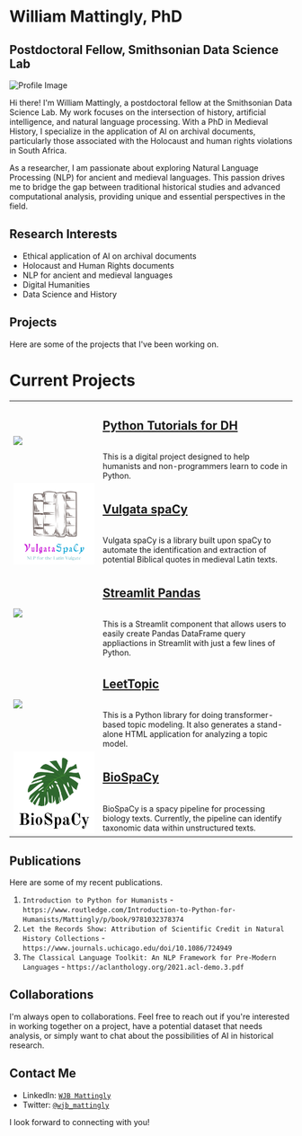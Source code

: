 # William Mattingly, PhD

## Postdoctoral Fellow, Smithsonian Data Science Lab

![Profile Image](https://datascience.si.edu/sites/default/files/styles/grid/public/pictures/people/mattingly.jpeg?itok=0fbvLZ14&c=09ce7f4584de49e7396a7f68be1a4295)

Hi there! I'm William Mattingly, a postdoctoral fellow at the Smithsonian Data Science Lab. My work focuses on the intersection of history, artificial intelligence, and natural language processing. With a PhD in Medieval History, I specialize in the application of AI on archival documents, particularly those associated with the Holocaust and human rights violations in South Africa.

As a researcher, I am passionate about exploring Natural Language Processing (NLP) for ancient and medieval languages. This passion drives me to bridge the gap between traditional historical studies and advanced computational analysis, providing unique and essential perspectives in the field.

## Research Interests

- Ethical application of AI on archival documents
- Holocaust and Human Rights documents
- NLP for ancient and medieval languages
- Digital Humanities
- Data Science and History

## Projects

Here are some of the projects that I've been working on.

# Current Projects

<table rules=none>
 <tr>
    <td> <img src="https://yt3.ggpht.com/ytc/AMLnZu8FTr94PPWte0tSzJTJhhbC7fQKF-3PvEqXzgDEaA=s900-c-k-c0x00ffffff-no-rj"></td>
    <td> <h2><a href="https://www.youtube.com/pythontutorialsfordigitalhumanities">Python Tutorials for DH</a></h2><br>This is a digital project designed to help humanists and non-programmers learn to code in Python.</td>
 </tr>
 <tr>
    <td> <img src="https://github.com/wjbmattingly/vulgata-spacy/raw/main/images/logo.png"></td>
    <td><h2><a href="https://github.com/wjbmattingly/vulgata-spacy">Vulgata spaCy</a></h2><br>Vulgata spaCy is a library built upon spaCy to automate the identification and extraction of potential Biblical quotes in medieval Latin texts.</td>
 </tr>
 <tr>
    <td> <img src="https://github.com/wjbmattingly/streamlit-pandas/raw/main/images/streamlit-pandas-logo-blue.png"></td>
    <td> <h2><a href="https://github.com/wjbmattingly/streamlit-pandas">Streamlit Pandas</a></h2><br>This is a Streamlit component that allows users to easily create Pandas DataFrame query appliactions in Streamlit with just a few lines of Python.</td>
 </tr>
 <tr>
    <td> <img src="https://github.com/wjbmattingly/LeetTopic/raw/main/images/LeeTopic.png"></td>
    <td> <h2><a href="https://github.com/wjbmattingly/leet-topic">LeetTopic</a></h2><br>This is a Python library for doing transformer-based topic modeling. It also generates a stand-alone HTML application for analyzing a topic model.</td>
 </tr>
 <tr>
    <td> <img src="https://github.com/wjbmattingly/biospacy/raw/main/images/biospacy-logo.png"></td>
    <td> <h2><a href="https://github.com/wjbmattingly/biospacy">BioSpaCy</a></h2><br>BioSpaCy is a spacy pipeline for processing biology texts. Currently, the pipeline can identify taxonomic data within unstructured texts.</td>
 </tr>
</table>


## Publications

Here are some of my recent publications.

1. `Introduction to Python for Humanists` - `https://www.routledge.com/Introduction-to-Python-for-Humanists/Mattingly/p/book/9781032378374`
2. `Let the Records Show: Attribution of Scientific Credit in Natural History Collections` - `https://www.journals.uchicago.edu/doi/10.1086/724949`
3. `The Classical Language Toolkit: An NLP Framework for Pre-Modern Languages` - `https://aclanthology.org/2021.acl-demo.3.pdf`

## Collaborations

I'm always open to collaborations. Feel free to reach out if you're interested in working together on a project, have a potential dataset that needs analysis, or simply want to chat about the possibilities of AI in historical research.

## Contact Me

- LinkedIn: [`WJB Mattingly`](https://www.linkedin.com/in/wjbmattingly/)
- Twitter: [`@wjb_mattingly`](https://twitter.com/wjb_mattingly)

I look forward to connecting with you!
